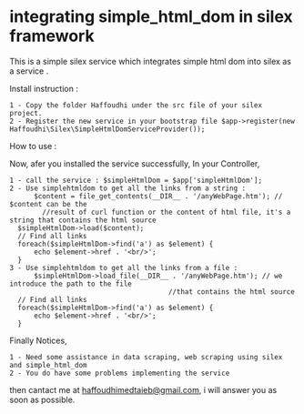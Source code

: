 integrating simple_html_dom in silex framework 
=====================

This is a simple silex service which integrates simple html dom into silex as a service .

Install instruction : 

    1 - Copy the folder Haffoudhi under the src file of your silex project.
    2 - Register the new service in your bootstrap file $app->register(new Haffoudhi\Silex\SimpleHtmlDomServiceProvider());
    
How to use : 

Now, afer you installed the service successfully, In your Controller, 

	1 - call the service : $simpleHtmlDom = $app['simpleHtmlDom'];
	2 - Use simplehtmldom to get all the links from a string :
		  $content = file_get_contents(__DIR__ . '/anyWebPage.htm'); // $content can be the 
		    //result of curl function or the content of html file, it's a string that contains the html source
      $simpleHtmlDom->load($content);
      // Find all links
      foreach($simpleHtmlDom->find('a') as $element) {
          echo $element->href . '<br/>';
      }
	3 - Use simplehtmldom to get all the links from a file :
		  $simpleHtmlDom->load_file(__DIR__ . '/anyWebPage.htm'); // we introduce the path to the file 
		  						           //that contains the html source
      // Find all links
      foreach($simpleHtmlDom->find('a') as $element) {
          echo $element->href . '<br/>';
      }

Finally Notices,    

    1 - Need some assistance in data scraping, web scraping using silex and simple_html_dom
    2 - You do have some problems implementing the service

then cantact me at haffoudhimedtaieb@gmail.com, i will answer you as soon as possible.
